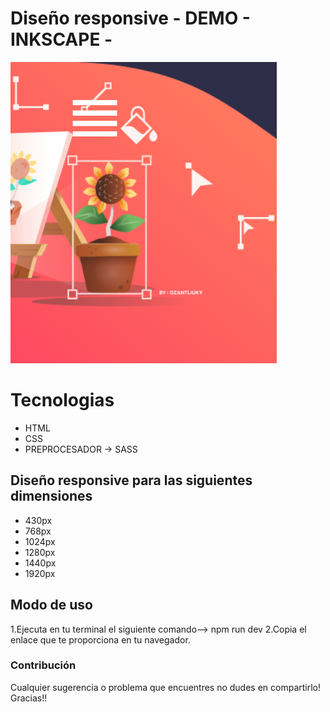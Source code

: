 # Diseño responsive - DEMO - INKSCAPE -

![Portada del repositorio](./img/image-portada.png)

# Tecnologias
- HTML
- CSS
- PREPROCESADOR -> SASS

## Diseño responsive para las siguientes dimensiones
- 430px
- 768px
- 1024px
- 1280px
- 1440px
- 1920px

## Modo de uso
1.Ejecuta en tu terminal el siguiente comando--> npm run dev
2.Copia el enlace que te proporciona en tu navegador.

### Contribución
Cualquier sugerencia o problema que encuentres no dudes en compartirlo! Gracias!!